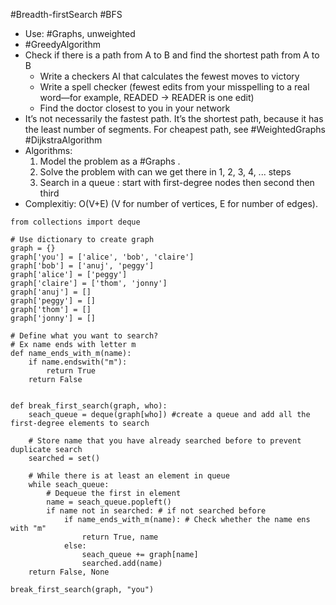 #Breadth-firstSearch #BFS
- Use: #Graphs, unweighted
- #GreedyAlgorithm 
- Check if there is a path from A to B and find the shortest path from A to B
	- Write a checkers AI that calculates the fewest moves to victory
	- Write a spell checker (fewest edits from your misspelling to a real word—for example, READED -> READER is one edit)
	- Find the doctor closest to you in your network
- It’s not necessarily the fastest path. It’s the shortest path, because it has the least number of segments. For cheapest path, see  #WeightedGraphs #DijkstraAlgorithm 
- Algorithms: 
	1.  Model the problem as a #Graphs .
	2. Solve the problem with can we get there in 1, 2, 3, 4, ... steps
	3. Search in a queue : start with first-degree nodes then second then third
- Complexitiy: O(V+E) (V for number of vertices, E for number of edges).
```
from collections import deque

# Use dictionary to create graph
graph = {}
graph['you'] = ['alice', 'bob', 'claire'] 
graph['bob'] = ['anuj', 'peggy'] 
graph['alice'] = ['peggy'] 
graph['claire'] = ['thom', 'jonny'] 
graph['anuj'] = []
graph['peggy'] = []
graph['thom'] = []
graph['jonny'] = []

# Define what you want to search?
# Ex name ends with letter m
def name_ends_with_m(name):
    if name.endswith("m"):
        return True
    return False


def break_first_search(graph, who):
    seach_queue = deque(graph[who]) #create a queue and add all the first-degree elements to search
    
    # Store name that you have already searched before to prevent duplicate search
    searched = set()
    
    # While there is at least an element in queue
    while seach_queue:
        # Dequeue the first in element
        name = seach_queue.popleft()
        if name not in searched: # if not searched before
            if name_ends_with_m(name): # Check whether the name ens with "m"
                return True, name 
            else:
                seach_queue += graph[name]
                searched.add(name)
    return False, None

break_first_search(graph, "you")
```